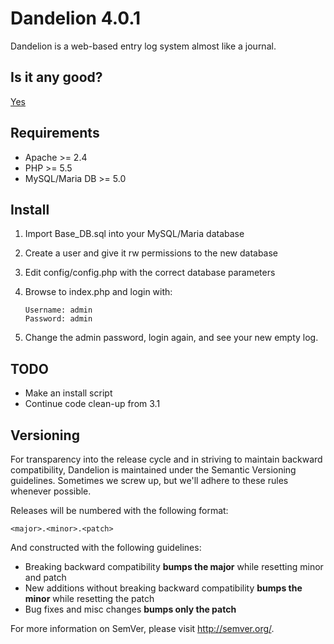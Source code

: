 # Dandelion 4.0.1

Dandelion is a web-based entry log system almost like a journal.

## Is it any good?

[Yes](https://news.ycombinator.com/item?id=3067434)

## Requirements

* Apache >= 2.4
* PHP >= 5.5
* MySQL/Maria DB >= 5.0

## Install

1. Import Base_DB.sql into your MySQL/Maria database
2. Create a user and give it rw permissions to the new database
3. Edit config/config.php with the correct database parameters
4. Browse to index.php and login with:

   ```
   Username: admin
   Password: admin
   ```

5. Change the admin password, login again, and see your new empty log.

## TODO

* Make an install script
* Continue code clean-up from 3.1

## Versioning

For transparency into the release cycle and in striving to maintain backward compatibility, Dandelion is maintained under the Semantic Versioning guidelines. Sometimes we screw up, but we'll adhere to these rules whenever possible.

Releases will be numbered with the following format:

`<major>.<minor>.<patch>`

And constructed with the following guidelines:

- Breaking backward compatibility **bumps the major** while resetting minor and patch
- New additions without breaking backward compatibility **bumps the minor** while resetting the patch
- Bug fixes and misc changes **bumps only the patch**

For more information on SemVer, please visit <http://semver.org/>.
